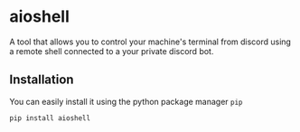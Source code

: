 # aioshell
A tool that allows you to control your machine's terminal from discord using a remote shell connected to a your private discord bot.

## Installation
You can easily install it using the python package manager `pip`

```
pip install aioshell
```
